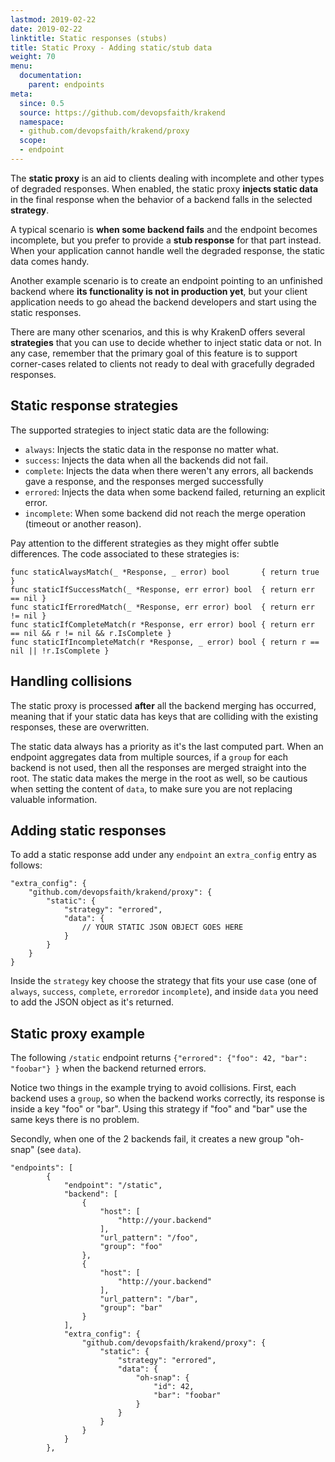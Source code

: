 ```yaml
---
lastmod: 2019-02-22
date: 2019-02-22
linktitle: Static responses (stubs)
title: Static Proxy - Adding static/stub data
weight: 70
menu:
  documentation:
    parent: endpoints
meta:
  since: 0.5
  source: https://github.com/devopsfaith/krakend
  namespace:
  - github.com/devopsfaith/krakend/proxy
  scope:
  - endpoint
---
```

The **static proxy** is an aid to clients dealing with incomplete and other types of degraded responses. When enabled, the static proxy **injects static data** in the final response when the behavior of a backend falls in the selected **strategy**.

A typical scenario is **when some backend fails** and the endpoint becomes incomplete, but you prefer to provide a **stub response** for that part instead. When your application cannot handle well the degraded response, the static data comes handy.

Another example scenario is to create an endpoint pointing to an unfinished backend where **its functionality is not in production yet**, but your client application needs to go ahead the backend developers and start using the static responses.

There are many other scenarios, and this is why KrakenD offers several **strategies** that you can use to decide whether to inject static data or not. In any case, remember that the primary goal of this feature is to support corner-cases related to clients not ready to deal with gracefully degraded responses.

## Static response strategies
The supported strategies to inject static data are the following:

- `always`: Injects the static data in the response no matter what.
- `success`: Injects the data when all the backends did not fail.
- `complete`: Injects the data when there weren't any errors, all backends gave a response, and the responses merged successfully
- `errored`: Injects the data when some backend failed, returning an explicit error.
- `incomplete`: When some backend did not reach the merge operation (timeout or another reason).

Pay attention to the different strategies as they might offer subtle differences. The code associated to these strategies is:

    func staticAlwaysMatch(_ *Response, _ error) bool       { return true }
    func staticIfSuccessMatch(_ *Response, err error) bool  { return err == nil }
    func staticIfErroredMatch(_ *Response, err error) bool  { return err != nil }
    func staticIfCompleteMatch(r *Response, err error) bool { return err == nil && r != nil && r.IsComplete }
    func staticIfIncompleteMatch(r *Response, _ error) bool { return r == nil || !r.IsComplete }

## Handling collisions
The static proxy is processed **after** all the backend merging has occurred, meaning that if your static data has keys that are colliding with the existing responses, these are overwritten.

The static data always has a priority as it's the last computed part. When an endpoint aggregates data from multiple sources, if a `group` for each backend is not used, then all the responses are merged straight into the root. The static data makes the merge in the root as well, so be cautious when setting the content of `data`, to make sure you are not replacing valuable information.

## Adding static responses
To add a static response add under any `endpoint` an `extra_config` entry as follows:

    "extra_config": {
        "github.com/devopsfaith/krakend/proxy": {
            "static": {
                "strategy": "errored",
                "data": {
                    // YOUR STATIC JSON OBJECT GOES HERE
                }
            }
        }
    }

Inside the `strategy` key choose the strategy that fits your use case (one of `always`, `success`, `complete`, `errored`or `incomplete`), and inside `data` you need to add the JSON object as it's returned.

## Static proxy example
The following `/static` endpoint returns `{"errored": {"foo": 42, "bar": "foobar"} }` when the backend returned errors.

Notice two things in the example trying to avoid collisions.  First, each backend uses a `group`, so when the backend works correctly, its response is inside a key "foo" or "bar". Using this strategy if "foo" and "bar" use the same keys there is no problem.

Secondly, when one of the 2 backends fail, it creates a new group "oh-snap" (see `data`).

    "endpoints": [
            {
                "endpoint": "/static",
                "backend": [
                    {
                        "host": [
                            "http://your.backend"
                        ],
                        "url_pattern": "/foo",
                        "group": "foo"
                    },
                    {
                        "host": [
                            "http://your.backend"
                        ],
                        "url_pattern": "/bar",
                        "group": "bar"
                    }
                ],
                "extra_config": {
                    "github.com/devopsfaith/krakend/proxy": {
                        "static": {
                            "strategy": "errored",
                            "data": {
                                "oh-snap": {
                                    "id": 42,
                                    "bar": "foobar"
                                }
                            }
                        }
                    }
                }
            },
